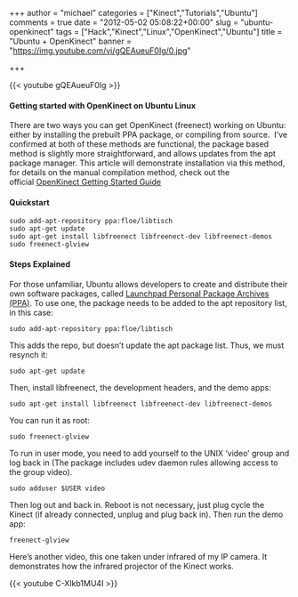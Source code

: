 +++
author = "michael"
categories = ["Kinect","Tutorials","Ubuntu"]
comments = true
date = "2012-05-02 05:08:22+00:00"
slug = "ubuntu-openkinect"
tags = ["Hack","Kinect","Linux","OpenKinect","Ubuntu"]
title = "Ubuntu + OpenKinect"
banner = "https://img.youtube.com/vi/gQEAueuF0Ig/0.jpg"

+++

{{< youtube gQEAueuF0Ig >}}

#### Getting started with OpenKinect on Ubuntu Linux

There are two ways you can get OpenKinect (freenect) working on Ubuntu: either by installing the prebuilt PPA package, or compiling from source.  I’ve confirmed at both of these methods are functional, the package based method is slightly more straightforward, and allows updates from the apt package manager. This article will demonstrate installation via this method, for details on the manual compilation method, check out the official [OpenKinect Getting Started Guide](http://openkinect.org/wiki/Getting_Started#Ubuntu)

#### Quickstart

```
sudo add-apt-repository ppa:floe/libtisch
sudo apt-get update
sudo apt-get install libfreenect libfreenect-dev libfreenect-demos
sudo freenect-glview
```

#### Steps Explained

For those unfamiliar, Ubuntu allows developers to create and distribute their own software packages, called [Launchpad Personal Package Archives (PPA)](https://help.launchpad.net/Packaging/PPA). To use one, the package needs to be added to the apt repository list, in this case:

```
sudo add-apt-repository ppa:floe/libtisch
```

This adds the repo, but doesn’t update the apt package list. Thus, we must resynch it:

```
sudo apt-get update
```

Then, install libfreenect, the development headers, and the demo apps:

```
sudo apt-get install libfreenect libfreenect-dev libfreenect-demos
```

You can run it as root:

```
sudo freenect-glview
```

To run in user mode, you need to add yourself to the UNIX ‘video’ group and log back in (The package includes udev daemon rules allowing access to the group video).

```
sudo adduser $USER video
```

Then log out and back in. Reboot is not necessary, just plug cycle the Kinect (if already connected, unplug and plug back in). Then run the demo app:

```
freenect-glview
```

Here’s another video, this one taken under infrared of my IP camera. It demonstrates how the infrared projector of the Kinect works.

{{< youtube C-Xlkb1MU4I >}}

